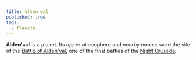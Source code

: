 ```yaml
---
title: Alden'val
published: true
tags:
  - Planets
---
```


**Alden'val** is a planet. Its upper atmosphere and nearby moons were the site of the [Battle of Alden'val](/compendium/Battle_of_Alden'val), one of the final battles of the [Night Crusade](/compendium/Night_Crusade).
